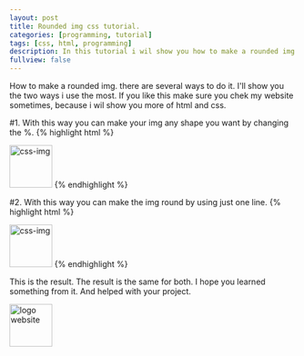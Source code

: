 ```yaml
---
layout: post
title: Rounded img css tutorial.
categories: [programming, tutorial]
tags: [css, html, programming]
description: In this tutorial i wil show you how to make a rounded img.
fullview: false
---
```


How to make a rounded img. there are several ways to do it. I'll show you the two ways i use the most. If you like this make sure you chek my website sometimes, 
because i wil show you more of html and css.

#1. With this way you can make your img any shape you want by changing the %.
{% highlight html %}
<body>
 <style>
  
  img.circular--square{
            border-top-left-radius: 50% 50%;
            border-top-right-radius: 50% 50%;
            border-bottom-right-radius: 50% 50%;
            border-bottom-left-radius: 50% 50%;
            }
 
  </style>
    <img src="css-tutorial" alt="css-img" class="circular--square" style="width:75px">
  </body>
{% endhighlight %}


#2. With this way you can make the img round by using just one line.
{% highlight html %}
<body>
 <style>
  
  img.circular--square{
            border-radius: 50%;
            }
 
  </style>
    <img src="css-tutorial" alt="css-img" class="circular--square" style="width:75px">
  </body>
{% endhighlight %}



This is the result. The result is the same for both. I hope you learned something from it. And helped with your project.

<body>
 <style>
  
  img.circular--square{
            border-top-left-radius: 50% 50%;
            border-top-right-radius: 50% 50%;
            border-bottom-right-radius: 50% 50%;
            border-bottom-left-radius: 50% 50%;
            }
 
  </style>
    <img src="//www.gravatar.com/avatar/4117c229240eddd48e095bc90a0d955f?s=150" alt="logo website" class="circular--square" style="width:75px">
  </body>
